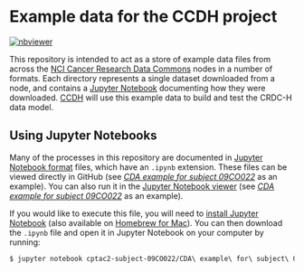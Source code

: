 # Example data for the CCDH project

[![nbviewer](https://raw.githubusercontent.com/jupyter/design/master/logos/Badges/nbviewer_badge.svg)](https://nbviewer.jupyter.org/github/cancerDHC/example-data/)

This repository is intended to act as a store of example data files from across
the [NCI Cancer Research Data Commons](https://datascience.cancer.gov/data-commons)
nodes in a number of formats. Each directory represents a single dataset downloaded
from a node, and contains a [Jupyter Notebook](https://jupyter.org/) documenting how
they were downloaded. [CCDH](https://datacommons.cancer.gov/center-cancer-data-harmonization)
will use this example data to build and test the CRDC-H data model.

## Using Jupyter Notebooks

Many of the processes in this repository are documented in
[Jupyter Notebook format](https://nbformat.readthedocs.io/) files,
which have an `.ipynb` extension. These files can be viewed directly in
GitHub (see
*[CDA example for subject 09CO022](./cptac2-subject-09CO022/CDA%20example%20for%20subject%2009CO022.ipynb)*
as an example). You can also run it in the [Jupyter Notebook viewer](https://nbviewer.jupyter.org/) (see
*[CDA example for subject 09CO022](https://nbviewer.jupyter.org/github/cancerDHC/example-data/blob/0a983991cbc274a7fbf3121aa8ae10047549fa1a/cptac2-subject-09CO022/CDA%20example%20for%20subject%2009CO022.ipynb)*
as an example).

If you would like to execute this file, you will need to
[install Jupyter Notebook](https://jupyter.org/install.html) (also available on [Homebrew for Mac](https://formulae.brew.sh/formula/jupyterlab#default)). You can then download
the `.ipynb` file and open it in Jupyter Notebook on your computer by running:

```bash
$ jupyter notebook cptac2-subject-09CO022/CDA\ example\ for\ subject\ 09CO022.ipynb
```
